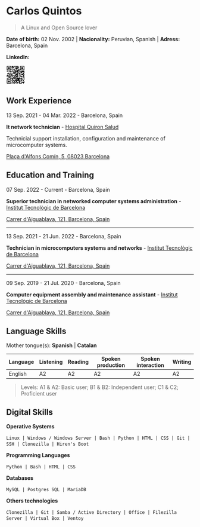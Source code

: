 # Carlos Quintos

> A Linux and Open Source lover

**Date of birth:** 02 Nov. 2002 | **Nacionality:** Peruvian, Spanish | **Adress:** Barcelona, Spain

**LinkedIn:**

<img src="img/linkedin.png" width="50" height="50"/>

## Work Experience

13 Sep. 2021 - 04 Mar. 2022 - Barcelona, Spain

**It network technician** - [Hospital Quiron Salud](https://www.quironsalud.es/hospital-barcelona)

Technicial support installation, configuration and maintenance of microcomputer systems.

[Plaça d'Alfons Comín, 5, 08023 Barcelona](https://goo.gl/maps/ad9xntYLd9Kv56on8)

## Education and Training

07 Sep. 2022 - Current - Barcelona, Spain

**Superior technician in networked computer systems administration** - [Institut Tecnològic de Barcelona](https://www.itb.cat/)

[Carrer d'Aiguablava, 121, Barcelona, Spain](https://g.page/itecbcn?share)

___

13 Sep. 2021 - 21 Jun. 2022 - Barcelona, Spain

**Technician in microcomputers systems and networks** - [Institut Tecnològic de Barcelona](https://www.itb.cat/)

[Carrer d'Aiguablava, 121, Barcelona, Spain](https://g.page/itecbcn?share)

___

09 Sep. 2019 - 21 Jul. 2020 - Barcelona, Spain

**Computer equipment assembly and maintenance assistant** - [Institut Tecnològic de Barcelona](https://www.itb.cat/)

[Carrer d'Aiguablava, 121, Barcelona, Spain](https://g.page/itecbcn?share)

## Language Skills

Mother tongue(s): **Spanish** | **Catalan**

| Language | Listening | Reading | Spoken production | Spoken interaction | Writing |
| --- | --- | --- | --- | --- | --- |
| English | A2 | A2 | A2 | A2 | A2 |

> Levels: A1 & A2: Basic user; B1 & B2: Independent user; C1 & C2; Proficient user

## Digital Skills

**Operative Systems**

~~~
Linux | Windows / Windows Server | Bash | Python | HTML | CSS | Git | SSH | Clonezilla | Hiren's Boot
~~~

**Programming Languages**

~~~
Python | Bash | HTML | CSS
~~~

**Databases**

~~~
MySQL | Postgres SQL | MariaDB
~~~

**Others technologies**

~~~
Clonezilla | Git | Samba / Active Directory | Office | Filezilla Server | Virtual Box | Ventoy
~~~
